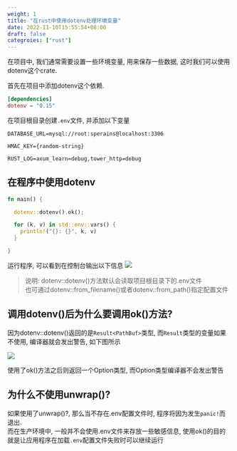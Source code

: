 ```yaml
---
weight: 1
title: "在rust中使用dotenv处理环境变量"
date: 2022-11-10T15:55:54+08:00
draft: false
categroies: ["rust"]
---
```




在项目中, 我们通常需要设置一些环境变量, 用来保存一些数据, 这时我们可以使用dotenv这个crate.

首先在项目中添加dotenv这个依赖.
```toml
[dependencies]
dotenv = "0.15"
```

在项目根目录创建`.env`文件, 并添加以下变量
```env
DATABASE_URL=mysql://root:sperains@localhost:3306

HMAC_KEY={random-string}

RUST_LOG=axum_learn=debug,tower_http=debug
```



## 在程序中使用dotenv

```rust
fn main() {

  dotenv::dotenv().ok();

  for (k, v) in std::env::vars() {
    println!("{}: {}", k, v)
  }

}
```
运行程序, 可以看到在控制台输出以下信息
![](/posts/rust/images/1668071387826.jpg)


> 说明:
> dotenv::dotenv()方法默认会读取项目根目录下的.env文件 <br>
> 也可通过dotenv::from_filename()或者dotenv::from_path()指定配置文件


## 调用dotenv()后为什么要调用ok()方法?

因为dotenv::dotenv()返回的是`Result<PathBuf>`类型, 而`Result`类型的变量如果不使用, 编译器就会发出警告, 如下图所示

![](/posts/rust/images/2022-11-10-17-22-20.png)

使用了ok()方法之后则返回一个Option类型, 而Option类型编译器不会发出警告


## 为什么不使用unwrap()?
如果使用了unwrap()?, 那么当不存在.env配置文件时, 程序将因为发生`panic!`而退出.<br>
而在生产环境中, 一般并不会使用.env文件来存放一些敏感信息, 使用ok()的目的就是让应用程序在加载`.env`配置文件失败时可以继续运行